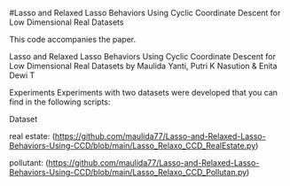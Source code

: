 #Lasso and Relaxed Lasso Behaviors Using Cyclic Coordinate Descent for Low Dimensional Real Datasets

This code accompanies the paper. 

Lasso and Relaxed Lasso Behaviors Using Cyclic Coordinate Descent for Low Dimensional Real Datasets by Maulida Yanti,  Putri K Nasution & Enita Dewi T

Experiments
Experiments with two datasets were developed that you can find in the following scripts:

Dataset

real estate: (https://github.com/maulida77/Lasso-and-Relaxed-Lasso-Behaviors-Using-CCD/blob/main/Lasso_Relaxo_CCD_RealEstate.py)

pollutant: (https://github.com/maulida77/Lasso-and-Relaxed-Lasso-Behaviors-Using-CCD/blob/main/Lasso_Relaxo_CCD_Pollutan.py)
